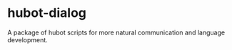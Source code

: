 hubot-dialog
============

A package of hubot scripts for more natural communication and language development.
